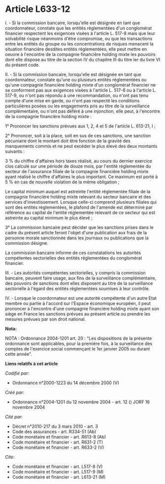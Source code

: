 # Article L633-12

I. - Si la commission bancaire, lorsqu'elle est désignée en tant que coordonnateur, constate que les entités réglementées
d'un conglomérat financier respectent les exigences visées à l'article L. 517-8 mais que leur solvabilité risque néanmoins
d'être compromise, ou que les transactions entre les entités du groupe ou les concentrations de risques menacent la situation
financière desdites entités réglementées, elle peut mettre en oeuvre à l'encontre de la compagnie financière holding mixte
les pouvoirs dont elle dispose au titre de la section IV du chapitre III du titre Ier du livre VI du présent code.

II. - Si la commission bancaire, lorsqu'elle est désignée en tant que coordonnateur, constate qu'une ou plusieurs entités
réglementées ou qu'une compagnie financière holding mixte d'un conglomérat financier ne se conforment pas aux exigences
visées à l'article L. 517-8 ou à l'article L. 517-9, ou n'ont pas répondu à une recommandation, ou n'ont pas tenu compte
d'une mise en garde, ou n'ont pas respecté les conditions particulières posées ou les engagements pris au titre de la
surveillance complémentaire, ou n'ont pas déféré à une injonction, elle peut, à l'encontre de la compagnie financière holding
mixte :

1° Prononcer les sanctions prévues aux 1, 2, 4 et 5 de l'article L. 613-21, I ;

2° Prononcer, soit à la place, soit en sus de ces sanctions, une sanction pécuniaire dont le montant doit être fonction de la
gravité des manquements commis et ne peut excéder le plus élevé des deux montants suivants :

3 % du chiffre d'affaires hors taxes réalisé, au cours du dernier exercice clos calculé sur une période de douze mois, par
l'entité réglementée du secteur de l'assurance filiale de la compagnie financière holding mixte ayant réalisé le chiffre
d'affaires le plus important. Ce maximum est porté à 5 % en cas de nouvelle violation de la même obligation ;

Le capital minimum auquel est astreinte l'entité réglementée filiale de la compagnie financière holding mixte relevant du
secteur bancaire et des services d'investissement. Lorsque celle-ci comprend plusieurs filiales qui sont des entités
réglementées, le plafond de l'amende est déterminé par référence au capital de l'entité réglementée relevant de ce secteur
qui est astreinte au capital minimum le plus élevé ;

3° La commission bancaire peut décider que les sanctions prises dans le cadre du présent article feront l'objet d'une
publication aux frais de la personne morale sanctionnée dans les journaux ou publications que la commission désigne.

La commission bancaire informe de ces constatations les autorités compétentes sectorielles des entités réglementées du
conglomérat financier.

III. - Les autorités compétentes sectorielles, y compris la commission bancaire, peuvent faire usage, aux fins de la
surveillance complémentaire, des pouvoirs de sanctions dont elles disposent au titre de la surveillance sectorielle à l'égard
des entités réglementées soumises à leur contrôle.

IV. - Lorsque le coordonnateur est une autorité compétente d'un autre Etat membre ou partie à l'accord sur l'Espace
économique européen, il peut prononcer à l'encontre d'une compagnie financière holding mixte ayant son siège en France les
sanctions prévues au présent article ou prendre les mesures prévues par son droit national.

**Nota:**

NOTA : Ordonnance 2004-1201 art. 20 : "Les dispositions de la présente ordonnance sont applicables, pour la première fois, à
la surveillance des comptes de l'exercice social commençant le 1er janvier 2005 ou durant cette année".

**Liens relatifs à cet article**

_Codifié par_:

  - Ordonnance n°2000-1223 du 14 décembre 2000 (V)

_Créé par_:

  - Ordonnance n°2004-1201 du 12 novembre 2004 - art. 12 () JORF 16 novembre 2004

_Cité par_:

  - Décret n°2010-217 du 3 mars 2010 - art. 3
  - Code des assurances - art. R334-51 (Ab)
  - Code monétaire et financier - art. R613-8 (Ab)
  - Code monétaire et financier - art. R631-2 (T)
  - Code monétaire et financier - art. R633-2 (V)

_Cite_:

  - Code monétaire et financier - art. L517-8 (V)
  - Code monétaire et financier - art. L517-9 (M)
  - Code monétaire et financier - art. L613-21 (M)
